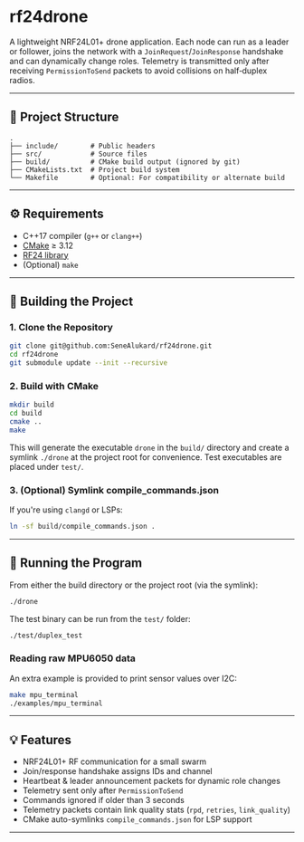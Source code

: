 # rf24drone

A lightweight NRF24L01+ drone application. Each node can run as a leader or
follower, joins the network with a `JoinRequest`/`JoinResponse` handshake and can
dynamically change roles. Telemetry is transmitted only after receiving
`PermissionToSend` packets to avoid collisions on half‑duplex radios.

---

## 📁 Project Structure

```
.
├── include/        # Public headers
├── src/            # Source files
├── build/          # CMake build output (ignored by git)
├── CMakeLists.txt  # Project build system
└── Makefile        # Optional: For compatibility or alternate build
```

---

## ⚙️ Requirements

- C++17 compiler (`g++` or `clang++`)
- [CMake](https://cmake.org/) ≥ 3.12
- [RF24 library](https://github.com/nRF24/RF24)
- (Optional) `make`

---

## 🚀 Building the Project

### 1. Clone the Repository

```bash
git clone git@github.com:SeneAlukard/rf24drone.git
cd rf24drone
git submodule update --init --recursive
```

### 2. Build with CMake

```bash
mkdir build
cd build
cmake ..
make
```

This will generate the executable `drone` in the `build/` directory and
create a symlink `./drone` at the project root for convenience. Test
executables are placed under `test/`.

### 3. (Optional) Symlink compile_commands.json

If you're using `clangd` or LSPs:

```bash
ln -sf build/compile_commands.json .
```

---

## 🧪 Running the Program

From either the build directory or the project root (via the symlink):

```bash
./drone
```

The test binary can be run from the `test/` folder:

```bash
./test/duplex_test
```

### Reading raw MPU6050 data

An extra example is provided to print sensor values over I2C:

```bash
make mpu_terminal
./examples/mpu_terminal
```

---

## 💡 Features

- NRF24L01+ RF communication for a small swarm
- Join/response handshake assigns IDs and channel
- Heartbeat & leader announcement packets for dynamic role changes
- Telemetry sent only after `PermissionToSend`
- Commands ignored if older than 3 seconds
- Telemetry packets contain link quality stats (`rpd`, `retries`, `link_quality`)
- CMake auto-symlinks `compile_commands.json` for LSP support

---

